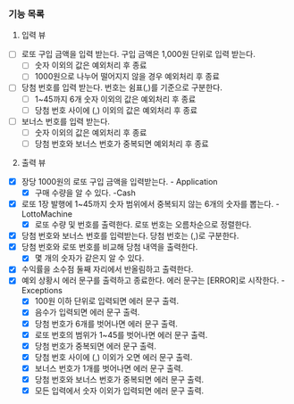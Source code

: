 ### 기능 목록

1. 입력 뷰

- [ ] 로또 구입 금액을 입력 받는다. 구입 금액은 1,000원 단위로 입력 받는다.
    - [ ] 숫자 이외의 값은 예외처리 후 종료
    - [ ] 1000원으로 나누어 떨어지지 않을 경우 예외처리 후 종료
- [ ] 당첨 번호를 입력 받는다. 번호는 쉼표(,)를 기준으로 구분한다.
    - [ ] 1~45까지 6개 숫자 이외의 값은 예외처리 후 종료
    - [ ] 당첨 번호 사이에 (,) 이외의 값은 예외처리 후 종료
- [ ] 보너스 번호를 입력 받는다.
    - [ ] 숫자 이외의 값은 예외처리 후 종료
    - [ ] 당첨 번호와 보너스 번호가 중복되면 예외처리 후 종료

2. 출력 뷰

- [x] 장당 1000원의 로또 구입 금액을 입력받는다. - Application
    - [x] 구매 수량을 알 수 있다. -Cash
- [x] 로또 1장 발행에 1~45까지 숫자 범위에서 중복되지 않는 6개의 숫자를 뽑는다. -LottoMachine
    - [x] 로또 수량 및 번호를 출력한다. 로또 번호는 오름차순으로 정렬한다.
- [x] 당첨 번호와 보너스 번호를 입력받는다. 당첨 번호는 (,)로 구분한다.
- [x] 당첨 번호와 로또 번호를 비교해 당첨 내역을 출력한다.
    - [x] 몇 개의 숫자가 같은지 알 수 있다.
- [x] 수익률을 소수점 둘째 자리에서 반올림하고 출력한다.
- [x] 예외 상황시 에러 문구를 출력하고 종료한다. 에러 문구는 [ERROR]로 시작한다. -Exceptions
    - [x] 100원 이하 단위로 입력되면 에러 문구 출력.
    - [x] 음수가 입력되면 에러 문구 출력.
    - [x] 당첨 번호가 6개를 벗어나면 에러 문구 출력.
    - [x] 로또 번호의 범위가 1~45를 벗어나면 에러 문구 출력.
    - [x] 당첨 번호가 중복되면 에러 문구 출력.
    - [x] 당첨 번호 사이에 (,) 이외가 오면 에러 문구 출력.
    - [x] 보너스 번호가 1개를 벗어나면 에러 문구 출력.
    - [x] 당첨 번호와 보너스 번호가 중복되면 에러 문구 출력.
    - [x] 모든 입력에서 숫자 이외가 입력되면 에러 문구 출력.